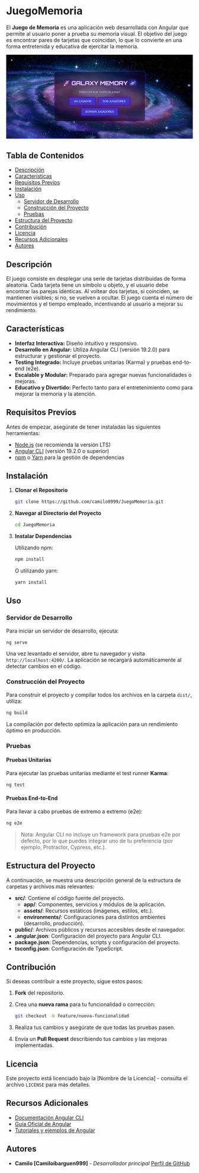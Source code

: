 # JuegoMemoria

El **Juego de Memoria** es una aplicación web desarrollada con Angular que permite al usuario poner a prueba su memoria visual. El objetivo del juego es encontrar pares de tarjetas que coincidan, lo que lo convierte en una forma entretenida y educativa de ejercitar la memoria.

![Captura del juego](./public/Imagen%20pegada.png "Vista del Juego de Memoria")

## Tabla de Contenidos

- [Descripción](#descripción)
- [Características](#características)
- [Requisitos Previos](#requisitos-previos)
- [Instalación](#instalación)
- [Uso](#uso)
  - [Servidor de Desarrollo](#servidor-de-desarrollo)
  - [Construcción del Proyecto](#construcción-del-proyecto)
  - [Pruebas](#pruebas)
- [Estructura del Proyecto](#estructura-del-proyecto)
- [Contribución](#contribución)
- [Licencia](#licencia)
- [Recursos Adicionales](#recursos-adicionales)
- [Autores](#autores)

## Descripción

El juego consiste en desplegar una serie de tarjetas distribuidas de forma aleatoria. Cada tarjeta tiene un símbolo u objeto, y el usuario debe encontrar las parejas idénticas. Al voltear dos tarjetas, si coinciden, se mantienen visibles; si no, se vuelven a ocultar. El juego cuenta el número de movimientos y el tiempo empleado, incentivando al usuario a mejorar su rendimiento.

## Características

- **Interfaz Interactiva:** Diseño intuitivo y responsivo.
- **Desarrollo en Angular:** Utiliza Angular CLI (versión 19.2.0) para estructurar y gestionar el proyecto.
- **Testing Integrado:** Incluye pruebas unitarias (Karma) y pruebas end-to-end (e2e).
- **Escalable y Modular:** Preparado para agregar nuevas funcionalidades o mejoras.
- **Educativo y Divertido:** Perfecto tanto para el entretenimiento como para mejorar la memoria y la atención.

## Requisitos Previos

Antes de empezar, asegúrate de tener instaladas las siguientes herramientas:

- [Node.js](https://nodejs.org/) (se recomienda la versión LTS)
- [Angular CLI](https://angular.io/cli) (versión 19.2.0 o superior)
- [npm](https://www.npmjs.com/) o [Yarn](https://yarnpkg.com/) para la gestión de dependencias

## Instalación

1. **Clonar el Repositorio**

   ```bash
   git clone https://github.com/camilo0999/JuegoMemoria.git
   ```

2. **Navegar al Directorio del Proyecto**

   ```bash
   cd JuegoMemoria
   ```

3. **Instalar Dependencias**

   Utilizando npm:

   ```bash
   npm install
   ```

   O utilizando yarn:

   ```bash
   yarn install
   ```

## Uso

### Servidor de Desarrollo

Para iniciar un servidor de desarrollo, ejecuta:

```bash
ng serve
```

Una vez levantado el servidor, abre tu navegador y visita `http://localhost:4200/`. La aplicación se recargará automáticamente al detectar cambios en el código.

### Construcción del Proyecto

Para construir el proyecto y compilar todos los archivos en la carpeta `dist/`, utiliza:

```bash
ng build
```

La compilación por defecto optimiza la aplicación para un rendimiento óptimo en producción.

### Pruebas

#### Pruebas Unitarias

Para ejecutar las pruebas unitarias mediante el test runner **Karma**:

```bash
ng test
```

#### Pruebas End-to-End

Para llevar a cabo pruebas de extremo a extremo (e2e):

```bash
ng e2e
```

> Nota: Angular CLI no incluye un framework para pruebas e2e por defecto, por lo que puedes integrar uno de tu preferencia (por ejemplo, Protractor, Cypress, etc.).

## Estructura del Proyecto

A continuación, se muestra una descripción general de la estructura de carpetas y archivos más relevantes:

- **src/**: Contiene el código fuente del proyecto.
  - **app/**: Componentes, servicios y módulos de la aplicación.
  - **assets/**: Recursos estáticos (imágenes, estilos, etc.).
  - **environments/**: Configuraciones para distintos ambientes (desarrollo, producción).
- **public/**: Archivos públicos y recursos accesibles desde el navegador.
- **.angular.json**: Configuración del proyecto para Angular CLI.
- **package.json**: Dependencias, scripts y configuración del proyecto.
- **tsconfig.json**: Configuración de TypeScript.

## Contribución

Si deseas contribuir a este proyecto, sigue estos pasos:

1. **Fork** del repositorio.
2. Crea una **nueva rama** para tu funcionalidad o corrección:

   ```bash
   git checkout -b feature/nueva-funcionalidad
   ```

3. Realiza tus cambios y asegúrate de que todas las pruebas pasen.
4. Envía un **Pull Request** describiendo tus cambios y las mejoras implementadas.

## Licencia

Este proyecto está licenciado bajo la [Nombre de la Licencia] - consulta el archivo `LICENSE` para más detalles.

## Recursos Adicionales

- [Documentación Angular CLI](https://angular.io/docs)
- [Guía Oficial de Angular](https://angular.io/guide/architecture)
- [Tutoriales y ejemplos de Angular](https://angular.io/start)

## Autores

- **Camilo [Camiloibarguen999]** - _Desarrollador principal_
  [Perfil de GitHub](https://github.com/camilo0999)

```

```
